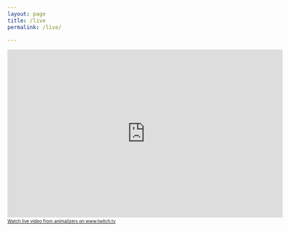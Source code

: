 ```yaml
---
layout: page
title: /live
permalink: /live/

---
```


<iframe src="https://player.twitch.tv/?channel=animalizers" frameborder="0" allowfullscreen="true" scrolling="no" height="378" width="620"></iframe><a href="https://www.twitch.tv/animalizers?tt_content=text_link&tt_medium=live_embed" style="padding:2px 0px 4px; display:block; width:345px; font-weight:normal; font-size:10px; text-decoration:underline;">Watch live video from animalizers on www.twitch.tv</a>